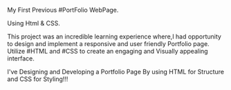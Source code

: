 My First Previous #PortFolio WebPage.

Using Html & CSS.

This project was an incredible learning experience where,I had opportunity to design and implement a responsive and user friendly Portfolio page. Utilize #HTML and #CSS to create an engaging and Visually appealing interface.

I've Designing and Developing a Portfolio Page By using HTML for Structure and CSS for Styling!!!
